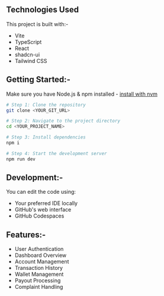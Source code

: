 ## Technologies Used

This project is built with:-

- Vite
- TypeScript
- React
- shadcn-ui
- Tailwind CSS

## Getting Started:-

Make sure you have Node.js & npm installed - [install with nvm](https://github.com/nvm-sh/nvm#installing-and-updating)

```sh
# Step 1: Clone the repository
git clone <YOUR_GIT_URL>

# Step 2: Navigate to the project directory
cd <YOUR_PROJECT_NAME>

# Step 3: Install dependencies
npm i

# Step 4: Start the development server
npm run dev
```

## Development:-

You can edit the code using:

- Your preferred IDE locally
- GitHub's web interface
- GitHub Codespaces

## Features:-

- User Authentication
- Dashboard Overview
- Account Management
- Transaction History
- Wallet Management
- Payout Processing
- Complaint Handling
